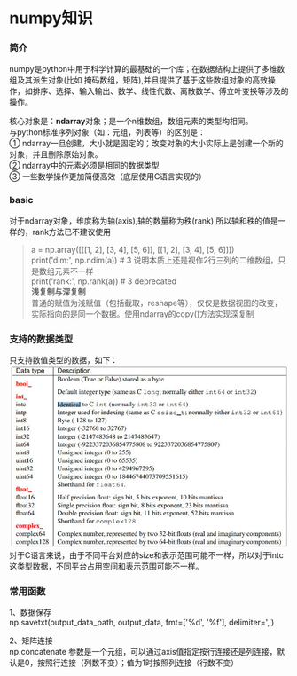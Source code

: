 numpy知识
=====
### 简介 ###

numpy是python中用于科学计算的最基础的一个库；在数据结构上提供了多维数组及其派生对象(比如 掩码数组，矩阵),并且提供了基于这些数组对象的高效操作，如排序、选择、输入输出、数学、线性代数、离散数学、傅立叶变换等涉及的操作。

核心对象是：**ndarray**对象；是一个n维数组，数组元素的类型均相同。<br>
与python标准序列对象（如：元组，列表等）的区别是：<br>
① ndarray一旦创建，大小就是固定的；改变对象的大小实际上是创建一个新的对象，并且删除原始对象。<br>
② ndarray中的元素必须是相同的数据类型<br>
③ 一些数学操作更加简便高效（底层使用C语言实现的）<br>

### basic ###
对于ndarray对象，维度称为轴(axis),轴的数量称为秩(rank) 所以轴和秩的值是一样的，rank方法已不建议使用
> a = np.array(\[\[\[1, 2], \[3, 4], \[5, 6]], \[\[1, 2], \[3, 4\], \[5, 6]]])<br>
    print('dim:', np.ndim(a))  # 3 说明本质上还是视作2行三列的二维数组，只是数组元素不一样<br>
    print('rank:', np.rank(a))  # 3 deprecated<br>
**浅复制与深复制**<br>
普通的赋值为浅赋值（包括截取，reshape等），仅仅是数据视图的改变，实际指向的是同一个数据。使用ndarray的copy()方法实现深复制



### 支持的数据类型 ###
只支持数值类型的数据，如下：
![numpy数据类型](/docs/python/images/2-1.jpg)<br>
对于C语言来说，由于不同平台对应的size和表示范围可能不一样，所以对于intc这类型数据，不同平台占用空间和表示范围可能不一样。

### 常用函数 ###
1、数据保存<br>
np.savetxt(output_data_path, output_data, fmt=['%d', '%f'], delimiter=',')

2、矩阵连接<br>
np.concatenate  参数是一个元组，可以通过axis值指定按行连接还是列连接，默认是0，按照行连接（列数不变）；值为1时按照列连接（行数不变）
